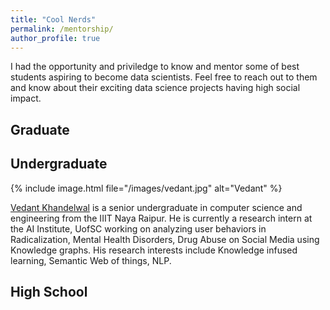 ```yaml
---
title: "Cool Nerds"
permalink: /mentorship/
author_profile: true
---
```

I had the opportunity and priviledge to know and mentor some of best students aspiring to become data scientists. Feel free to reach out to them and know about their exciting data science projects having high social impact. 

## Graduate

## Undergraduate

{% include image.html file="/images/vedant.jpg"  alt="Vedant" %}

[Vedant Khandelwal](https://www.linkedin.com/in/khvedant/) is a senior undergraduate in computer science and engineering from the IIIT Naya Raipur. He is currently a research intern at the AI Institute, UofSC working on analyzing user behaviors in Radicalization, Mental Health Disorders, Drug Abuse on Social Media using Knowledge graphs. His research interests include Knowledge infused learning, Semantic Web of things, NLP. 

## High School 